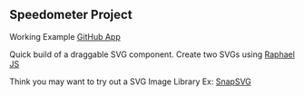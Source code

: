 Speedometer Project
-------------------

Working Example [GitHub App](https://ottoinfo.github.io/speedometer/)

Quick build of a draggable SVG component. Create two SVGs using [Raphael JS](https://github.com/DmitryBaranovskiy/raphael)

Think you may want to try out a SVG Image Library Ex: [SnapSVG](http://snapsvg.io/)

